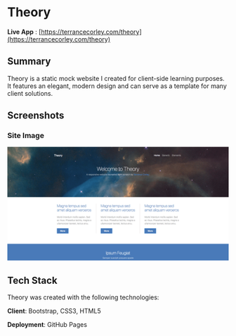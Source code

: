 # Theory

**Live App** : [https://terrancecorley.com/theory](https://terrancecorley.com/theory)

## Summary  

Theory is a static mock website I created for client-side learning purposes. It features an elegant, modern design and can serve as a template for many client solutions.  

## Screenshots

### Site Image
![theory site image screenshot](screenshots/site-img.png)

## Tech Stack  

Theory was created with the following technologies:

**Client**: Bootstrap, CSS3, HTML5

**Deployment**: GitHub Pages
